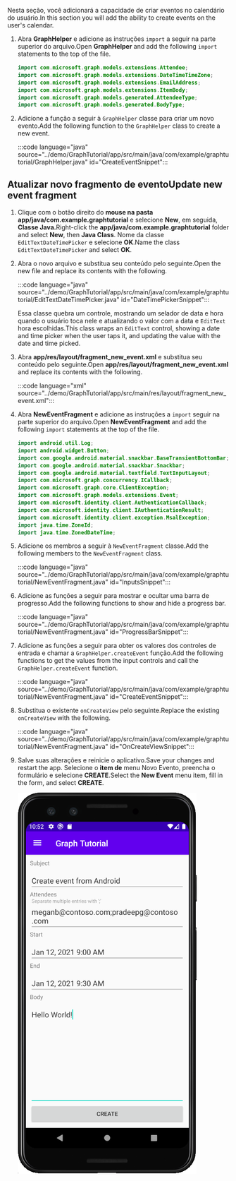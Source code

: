 <!-- markdownlint-disable MD002 MD041 -->

<span data-ttu-id="1b4cb-101">Nesta seção, você adicionará a capacidade de criar eventos no calendário do usuário.</span><span class="sxs-lookup"><span data-stu-id="1b4cb-101">In this section you will add the ability to create events on the user's calendar.</span></span>

1. <span data-ttu-id="1b4cb-102">Abra **GraphHelper** e adicione as instruções `import` a seguir na parte superior do arquivo.</span><span class="sxs-lookup"><span data-stu-id="1b4cb-102">Open **GraphHelper** and add the following `import` statements to the top of the file.</span></span>

    ```java
    import com.microsoft.graph.models.extensions.Attendee;
    import com.microsoft.graph.models.extensions.DateTimeTimeZone;
    import com.microsoft.graph.models.extensions.EmailAddress;
    import com.microsoft.graph.models.extensions.ItemBody;
    import com.microsoft.graph.models.generated.AttendeeType;
    import com.microsoft.graph.models.generated.BodyType;
    ```

1. <span data-ttu-id="1b4cb-103">Adicione a função a seguir à `GraphHelper` classe para criar um novo evento.</span><span class="sxs-lookup"><span data-stu-id="1b4cb-103">Add the following function to the `GraphHelper` class to create a new event.</span></span>

    :::code language="java" source="../demo/GraphTutorial/app/src/main/java/com/example/graphtutorial/GraphHelper.java" id="CreateEventSnippet":::

## <a name="update-new-event-fragment"></a><span data-ttu-id="1b4cb-104">Atualizar novo fragmento de evento</span><span class="sxs-lookup"><span data-stu-id="1b4cb-104">Update new event fragment</span></span>

1. <span data-ttu-id="1b4cb-105">Clique com o botão direito do **mouse na pasta app/java/com.example.graphtutorial** e selecione **New**, em seguida, **Classe Java.**</span><span class="sxs-lookup"><span data-stu-id="1b4cb-105">Right-click the **app/java/com.example.graphtutorial** folder and select **New**, then **Java Class**.</span></span> <span data-ttu-id="1b4cb-106">Nome da classe `EditTextDateTimePicker` e selecione **OK**.</span><span class="sxs-lookup"><span data-stu-id="1b4cb-106">Name the class `EditTextDateTimePicker` and select **OK**.</span></span>

1. <span data-ttu-id="1b4cb-107">Abra o novo arquivo e substitua seu conteúdo pelo seguinte.</span><span class="sxs-lookup"><span data-stu-id="1b4cb-107">Open the new file and replace its contents with the following.</span></span>

    :::code language="java" source="../demo/GraphTutorial/app/src/main/java/com/example/graphtutorial/EditTextDateTimePicker.java" id="DateTimePickerSnippet":::

    <span data-ttu-id="1b4cb-108">Essa classe quebra um controle, mostrando um selador de data e hora quando o usuário toca nele e atualizando o valor com a data e `EditText` hora escolhidas.</span><span class="sxs-lookup"><span data-stu-id="1b4cb-108">This class wraps an `EditText` control, showing a date and time picker when the user taps it, and updating the value with the date and time picked.</span></span>

1. <span data-ttu-id="1b4cb-109">Abra **app/res/layout/fragment_new_event.xml** e substitua seu conteúdo pelo seguinte.</span><span class="sxs-lookup"><span data-stu-id="1b4cb-109">Open **app/res/layout/fragment_new_event.xml** and replace its contents with the following.</span></span>

    :::code language="xml" source="../demo/GraphTutorial/app/src/main/res/layout/fragment_new_event.xml":::

1. <span data-ttu-id="1b4cb-110">Abra **NewEventFragment** e adicione as instruções a `import` seguir na parte superior do arquivo.</span><span class="sxs-lookup"><span data-stu-id="1b4cb-110">Open **NewEventFragment** and add the following `import` statements at the top of the file.</span></span>

    ```java
    import android.util.Log;
    import android.widget.Button;
    import com.google.android.material.snackbar.BaseTransientBottomBar;
    import com.google.android.material.snackbar.Snackbar;
    import com.google.android.material.textfield.TextInputLayout;
    import com.microsoft.graph.concurrency.ICallback;
    import com.microsoft.graph.core.ClientException;
    import com.microsoft.graph.models.extensions.Event;
    import com.microsoft.identity.client.AuthenticationCallback;
    import com.microsoft.identity.client.IAuthenticationResult;
    import com.microsoft.identity.client.exception.MsalException;
    import java.time.ZoneId;
    import java.time.ZonedDateTime;
    ```

1. <span data-ttu-id="1b4cb-111">Adicione os membros a seguir à `NewEventFragment` classe.</span><span class="sxs-lookup"><span data-stu-id="1b4cb-111">Add the following members to the `NewEventFragment` class.</span></span>

    :::code language="java" source="../demo/GraphTutorial/app/src/main/java/com/example/graphtutorial/NewEventFragment.java" id="InputsSnippet":::

1. <span data-ttu-id="1b4cb-112">Adicione as funções a seguir para mostrar e ocultar uma barra de progresso.</span><span class="sxs-lookup"><span data-stu-id="1b4cb-112">Add the following functions to show and hide a progress bar.</span></span>

    :::code language="java" source="../demo/GraphTutorial/app/src/main/java/com/example/graphtutorial/NewEventFragment.java" id="ProgressBarSnippet":::

1. <span data-ttu-id="1b4cb-113">Adicione as funções a seguir para obter os valores dos controles de entrada e chamar a `GraphHelper.createEvent` função.</span><span class="sxs-lookup"><span data-stu-id="1b4cb-113">Add the following functions to get the values from the input controls and call the `GraphHelper.createEvent` function.</span></span>

    :::code language="java" source="../demo/GraphTutorial/app/src/main/java/com/example/graphtutorial/NewEventFragment.java" id="CreateEventSnippet":::

1. <span data-ttu-id="1b4cb-114">Substitua o existente `onCreateView` pelo seguinte.</span><span class="sxs-lookup"><span data-stu-id="1b4cb-114">Replace the existing `onCreateView` with the following.</span></span>

    :::code language="java" source="../demo/GraphTutorial/app/src/main/java/com/example/graphtutorial/NewEventFragment.java" id="OnCreateViewSnippet":::

1. <span data-ttu-id="1b4cb-115">Salve suas alterações e reinicie o aplicativo.</span><span class="sxs-lookup"><span data-stu-id="1b4cb-115">Save your changes and restart the app.</span></span> <span data-ttu-id="1b4cb-116">Selecione o **item de** menu Novo Evento, preencha o formulário e selecione **CREATE**.</span><span class="sxs-lookup"><span data-stu-id="1b4cb-116">Select the **New Event** menu item, fill in the form, and select **CREATE**.</span></span>

    ![Uma captura de tela do formulário criar evento no aplicativo](images/create-event.png)
